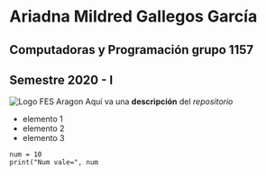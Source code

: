 # Ariadna Mildred Gallegos García
## Computadoras y Programación grupo 1157
## Semestre 2020 - I
![Logo FES Aragon](fesa.pg)
Aquí va una **descripción** del *repositorio*
- elemento 1
- elemento 2
- elemento 3
```
num = 10 
print("Num vale=", num
```
